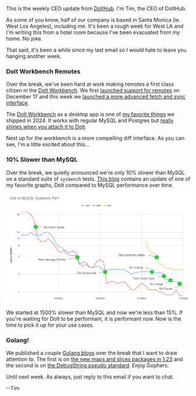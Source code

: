 This is the weekly CEO update from [DoltHub](https://www.dolthub.com/). I'm Tim, the CEO of DoltHub. 

As some of you know, half of our company is based in Santa Monica (ie. West Los Angeles), including me. It's been a rough week for West LA and I'm writing this from a hotel room because I've been evacuated from my home. No joke.

That said, it's been a while since my last email so I would hate to leave you hanging another week.

### Dolt Workbench Remotes

Over the break, we've been hard at work making remotes a first class citizen in the [Dolt Workbench](https://github.com/dolthub/dolt-workbench). We first [launched support for remotes](https://www.dolthub.com/blog/2024-12-17-announcing-the-dolt-workbench-remotes-tab/) on December 17 and this week we [launched a more advanced fetch and sync interface](https://www.dolthub.com/blog/2025-01-07-fetching-and-syncing-remotes-using-the-dolt-workbench/). 

The [Dolt Workbench](https://github.com/dolthub/dolt-workbench) as a desktop app is one of [my favorite things](https://www.dolthub.com/blog/2024-12-30-dolt-wrapped/) we shipped in 2024. It works with regular MySQL and Postgres but [really shines when you attach it to Dolt](https://www.dolthub.com/blog/2024-12-02-workbench-better-with-version-control/). 

Next up for the workbench is a more compelling diff interface. As you can see, I'm a little excited about this...

### 10% Slower than MySQL

Over the break, we quietly announced we're only 10% slower than MySQL on a standard suite of `sysbench` tests. [This blog](https://www.dolthub.com/blog/2024-12-23-2024-perf-summary/) contains an update of one of my favorite graphs, Dolt compared to MySQL performance over time.

[![Dolt vs MySQL Latency](../images/dolt-mysql-latency-graph.png)](https://www.dolthub.com/blog/2024-12-23-2024-perf-summary/)

We started at 1500% slower than MySQL and now we're less than 15%. If you're waiting for Dolt to be performant, it is performant now. Now is the time to pick it up for your use cases.

### Golang!

We published a couple [Golang blogs](https://www.dolthub.com/blog/?q=golang) over the break that I want to draw attention to. The first is on [the new maps and slices packages in 1.23](https://www.dolthub.com/blog/2024-12-20-collection-functions-in-go-1-23/) and the second is on [the DebugString pseudo standard](https://www.dolthub.com/blog/2025-01-03-gos-debug-string-pseudo-standard/). Enjoy Gophers.

Until next week. As always, just reply to this email if you want to chat.

--Tim